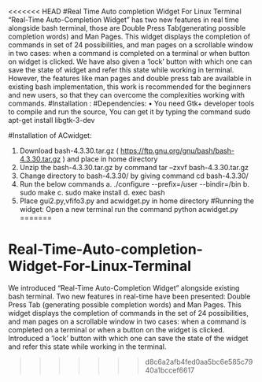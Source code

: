 <<<<<<< HEAD
#Real Time Auto completion Widget For Linux Terminal
“Real-Time Auto-Completion Widget” has two new features in real time alongside bash terminal, those are Double Press Tab(generating possible completion words) and Man Pages. This widget displays the completion of commands in set of 24 possibilities, and man pages on a scrollable window in two cases: when a command is completed on a terminal or when button on widget is clicked. We have also given a ‘lock’ button with which one can save the state of widget and refer this state while working in terminal. However, the features like man pages and double press tab are available in existing bash implementation, this work is recommended for the beginners and new users, so that they can overcome the complexities working with commands.
#Installation :
#Dependencies:
•	You need Gtk+ developer tools to compile and run the source, You can get it by typing the command
sudo apt-get install libgtk-3-dev


#Installation of ACwidget:
1.	Download  bash-4.3.30.tar.gz ( https://ftp.gnu.org/gnu/bash/bash-4.3.30.tar.gz ) and place in home directory
2.	Unzip the bash-4.3.30.tar.gz by command tar –zxvf  bash-4.3.30.tar.gz
3.	Change directory to bash-4.3.30/ by giving command cd bash-4.3.30/
4.	Run the below commands
a.	./configure --prefix=/user --bindir=/bin
b.	sudo make
c.	sudo make install
d.	exec bash
5.	Place gui2.py,vfifo3.py and acwidget.py in home directory
#Running the widget:
Open a new terminal run the command python acwidget.py
=======
# Real-Time-Auto-completion-Widget-For-Linux-Terminal

We introduced “Real-Time Auto-Completion Widget” alongside existing bash terminal. Two new features in real-time have been presented: Double Press Tab (generating possible completion words) and Man Pages. This widget displays the completion of commands in the set of 24 possibilities, and man pages on a scrollable window in two cases: when a command is completed on a terminal or when a button on the widget is clicked. Introduced a ‘lock’ button with which one can save the state of the widget and refer this state while working in the terminal.
>>>>>>> d8c6a2afb4fed0aa5bc6e585c7940a1bccef6617
